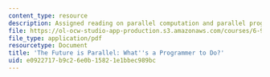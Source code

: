 ```yaml
---
content_type: resource
description: Assigned reading on parallel computation and parallel programming.
file: https://ol-ocw-studio-app-production.s3.amazonaws.com/courses/6-945-adventures-in-advanced-symbolic-programming-spring-2009/e0922717b9c26e0b15821e1bbec989bc_MIT6_945s09_read02_parallel.pdf
file_type: application/pdf
resourcetype: Document
title: 'The Future is Parallel: What''s a Programmer to Do?'
uid: e0922717-b9c2-6e0b-1582-1e1bbec989bc
---
```

